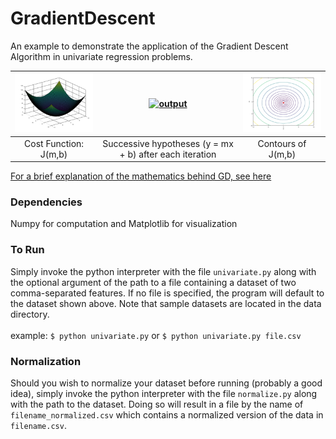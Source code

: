 # GradientDescent
An example to demonstrate the application of the Gradient Descent Algorithm in univariate regression problems. 

| [![surface](images/surface.png)]() | [![output](images/output.gif)]()| [![contours](images/contours.png)]()|
|:---:|:---:|:---:|
| Cost Function: J(m,b) | Successive hypotheses (y = mx + b) after each iteration| Contours of J(m,b)|

[For a brief explanation of the mathematics behind GD, see here](http://tahaazzaoui.com/writings/gradientDescent.html)
### Dependencies
Numpy for computation and Matplotlib for visualization

### To Run
Simply invoke the python interpreter with the file `univariate.py` along with the optional argument of the path to a file containing a dataset of two comma-separated features. If no file is specified, the program will default to the dataset shown above. Note that sample datasets are located in the data directory.
<br><br>
example: `$ python univariate.py` or `$ python univariate.py file.csv`

### Normalization
Should you wish to normalize your dataset before running (probably a good idea), simply invoke the python interpreter with the file `normalize.py` along with the path to the dataset. Doing so will result in a file by the name of `filename_normalized.csv` which contains a normalized version of the data in `filename.csv`. 
